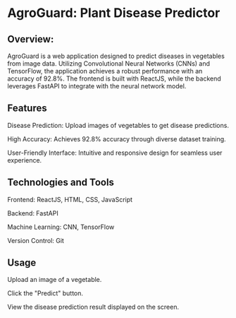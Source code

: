 # AgroGuard: Plant Disease Predictor
## Overview:
AgroGuard is a web application designed to predict diseases in vegetables from image data. Utilizing Convolutional Neural Networks (CNNs) and TensorFlow, the application achieves a robust performance with an accuracy of 92.8%. The frontend is built with ReactJS, while the backend leverages FastAPI to integrate with the neural network model.

## Features
Disease Prediction: Upload images of vegetables to get disease predictions.

High Accuracy: Achieves 92.8% accuracy through diverse dataset training.

User-Friendly Interface: Intuitive and responsive design for seamless user experience.


## Technologies and Tools
Frontend: ReactJS, HTML, CSS, JavaScript

Backend: FastAPI

Machine Learning: CNN, TensorFlow

Version Control: Git


## Usage
Upload an image of a vegetable.

Click the "Predict" button.

View the disease prediction result displayed on the screen.
